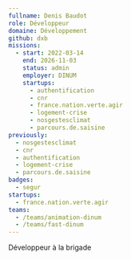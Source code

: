 ```yaml
---
fullname: Denis Baudot
role: Développeur
domaine: Développement
github: dxb
missions:
  - start: 2022-03-14
    end: 2026-11-03
    status: admin
    employer: DINUM
    startups:
      - authentification
      - cnr
      - france.nation.verte.agir
      - logement-crise
      - nosgestesclimat
      - parcours.de.saisine
previously:
  - nosgestesclimat
  - cnr
  - authentification
  - logement-crise
  - parcours.de.saisine
badges:
  - segur
startups:
  - france.nation.verte.agir
teams:
  - /teams/animation-dinum
  - /teams/fast-dinum
---
```

Développeur à la brigade